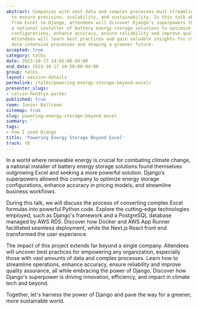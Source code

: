 ```yaml
---
abstract: Companies with vast data and complex processes must streamline their operations
  to ensure precision, scalability, and sustainability. In this talk about transitioning
  from Excel to Django, attendees will discover Django’s superpowers that enabled
  a national installer of battery energy storage solutions to optimize energy storage
  configurations, enhance accuracy, ensure reliability and improve quality assurance.
  Attendees will learn best practices and gain valuable insights for streamlining
  data-intensive processes and shaping a greener future.
accepted: true
category: talks
date: 2023-10-17 14:05:00-04:00
end_date: 2023-10-17 14:50:00-04:00
group: talks
layout: session-details
permalink: /talks/powering-energy-storage-beyond-excel/
presenter_slugs:
- calvin-hendryx-parker
published: true
room: Junior Ballroom
sitemap: true
slug: powering-energy-storage-beyond-excel
summary: ''
tags:
- how I used Django
title: 'Powering Energy Storage Beyond Excel'
track: t0
---
```


In a world where renewable energy is crucial for combating climate change, a national installer of battery energy storage solutions found themselves outgrowing Excel and seeking a more powerful solution. Django’s superpowers allowed this company to optimize energy storage configurations, enhance accuracy in pricing models, and streamline business workflows.

During this talk, we will discuss the process of converting complex Excel formulas into powerful Python code. Explore the cutting-edge technologies employed, such as Django's framework and a PostgreSQL database managed by AWS RDS. Discover how Docker and AWS App Runner facilitated seamless deployment, while the Next.js React front end transformed the user experience.

The impact of this project extends far beyond a single company. Attendees will uncover best practices for empowering any organization, especially those with vast amounts of data and complex processes. Learn how to streamline operations, enhance accuracy, ensure reliability and improve quality assurance, all while embracing the power of Django. Discover how Django's superpower is driving innovation, efficiency, and impact in climate tech and beyond. 

Together, let's harness the power of Django and pave the way for a greener, more sustainable world.
